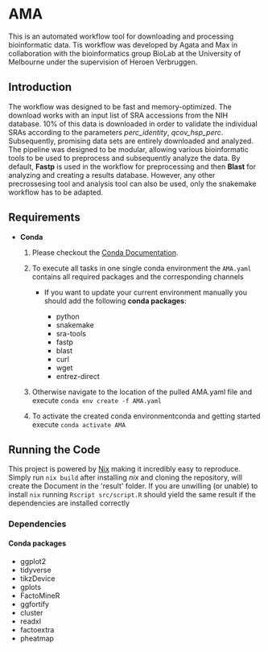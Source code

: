 # AMA

This is an automated workflow tool for downloading and processing bioinformatic data. Tis workflow was developed by Agata and Max in collaboration with the bioinformatics group BioLab at the University of Melbourne under the supervision of Heroen Verbruggen.


## Introduction

The workflow was designed to be fast and memory-optimized. The download works with an input list of SRA accessions from the NIH database. 10% of this data is downloaded in order to validate the individual SRAs according to the parameters _perc_identity_, _qcov_hsp_perc_. Subsequently, promising data sets are entirely downloaded and analyzed. The pipeline was designed to be modular, allowing various bioinformatic tools to be used to preprocess and subsequently analyze the data. By default, **Fastp** is used in the workflow for preprocessing and then **Blast** for analyzing and creating a results database. However, any other precrossesing tool and analysis tool can also be used, only the snakemake workflow has to be adapted. 


## Requirements

- **Conda**

  1. Please checkout the [Conda Documentation](https://github.com/conda/conda-docs).

  2. To execute all tasks in one single conda environment the `AMA.yaml` contains all required packages and the corresponding channels
   
     - If you want to update your current environment manually you should add the following **conda packages**:
       
       - python
       - snakemake
       - sra-tools
       - fastp
       - blast
       - curl
       - wget
       - entrez-direct

  3. Otherwise navigate to the location of the pulled AMA.yaml file and execute `conda env create -f AMA.yaml`


  4. To activate the created conda environmentconda and getting started execute `conda activate AMA`




## Running the Code

This project is powered by [Nix](https://nixos.org) making it incredibly easy to reproduce. Simply run `nix build` after installing *nix* and cloning the repository, will create the Document in the 'result' folder. If you are unwilling (or unable) to install `nix` running `Rscript src/script.R` should yield the same result if the dependencies are installed correctly

### Dependencies

#### Conda packages

* ggplot2
* tidyverse
* tikzDevice
* gplots
* FactoMineR
* ggfortify
* cluster
* readxl
* factoextra
* pheatmap
